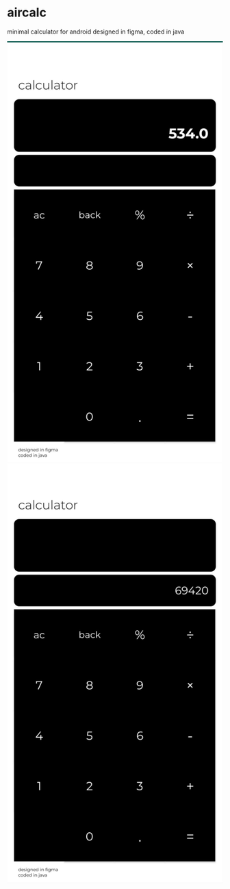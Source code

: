 # aircalc
minimal calculator for android
designed in figma, coded in java

![image1](images/img1.jpg)
![image2](images/img2.jpg)
